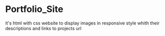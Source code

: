 # Portfolio_Site
it's html with css website to display images in responsive style whith their descriptions and links to projects url
